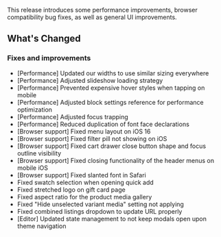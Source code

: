 This release introduces some performance improvements, browser compatibility bug fixes, as well as general UI improvements.

## What's Changed

### Fixes and improvements

- [Performance] Updated our widths to use similar sizing everywhere
- [Performance] Adjusted slideshow loading strategy
- [Performance] Prevented expensive hover styles when tapping on mobile
- [Performance] Adjusted block settings reference for performance optimization
- [Performance] Adjusted focus trapping
- [Performance] Reduced duplication of font face declarations
- [Browser support] Fixed menu layout on iOS 16
- [Browser support] Fixed filter pill not showing on iOS
- [Browser support] Fixed cart drawer close button shape and focus outline visibility
- [Browser support] Fixed closing functionality of the header menus on mobile iOS
- [Browser support] Fixed slanted font in Safari
- Fixed swatch selection when opening quick add
- Fixed stretched logo on gift card page
- Fixed aspect ratio for the product media gallery
- Fixed "Hide unselected variant media" setting not applying
- Fixed combined listings dropdown to update URL properly
- [Editor] Updated state management to not keep modals open upon theme navigation
